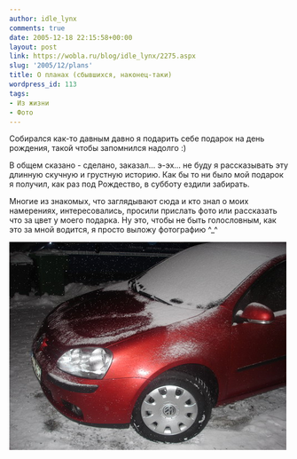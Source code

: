 ```yaml
---
author: idle_lynx
comments: true
date: 2005-12-18 22:15:58+00:00
layout: post
link: https://wobla.ru/blog/idle_lynx/2275.aspx
slug: '2005/12/plans'
title: О планах (сбывшихся, наконец-таки)
wordpress_id: 113
tags:
- Из жизни
- Фото
---
```


Собирался как-то давным давно я подарить себе подарок на день рождения, такой чтобы запомнился надолго :)

В общем сказано - сделано, заказал... э-эх... не буду я рассказывать эту длинную скучную и грустную историю. Как бы то ни было мой подарок я получил, как раз под Рождество, в субботу ездили забирать.

Многие из знакомых, что заглядывают сюда и кто знал о моих намерениях, интересовались, просили прислать фото или рассказать что за цвет у моего подарка. Ну это, чтобы не быть голословным, как это за мной водится, я просто выложу фотографию ^_^

![Golf V](images/2007/05/54991add-7225-4d90-bcea-90ab8f1e30f4.jpg)
